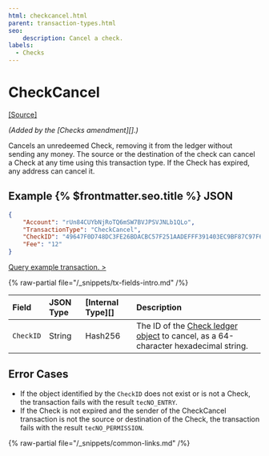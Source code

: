 ```yaml
---
html: checkcancel.html
parent: transaction-types.html
seo:
    description: Cancel a check.
labels:
  - Checks
---
```

# CheckCancel
[[Source]](https://github.com/XRPLF/rippled/blob/master/src/ripple/app/tx/impl/CancelCheck.cpp "Source")

_(Added by the [Checks amendment][].)_

Cancels an unredeemed Check, removing it from the ledger without sending any money. The source or the destination of the check can cancel a Check at any time using this transaction type. If the Check has expired, any address can cancel it.

## Example {% $frontmatter.seo.title %} JSON

```json
{
    "Account": "rUn84CUYbNjRoTQ6mSW7BVJPSVJNLb1QLo",
    "TransactionType": "CheckCancel",
    "CheckID": "49647F0D748DC3FE26BDACBC57F251AADEFFF391403EC9BF87C97F67E9977FB0",
    "Fee": "12"
}
```

[Query example transaction. >](/resources/dev-tools/websocket-api-tool?server=wss%3A%2F%2Fs1.ripple.com%2F&req=%7B%22id%22%3A%22example_CheckCancel%22%2C%22command%22%3A%22tx%22%2C%22transaction%22%3A%22D3328000315C6DCEC1426E4E549288E3672752385D86A40D56856DBD10382953%22%2C%22binary%22%3Afalse%7D)

{% raw-partial file="/_snippets/tx-fields-intro.md" /%}
<!--{# fix md highlighting_ #}-->

| Field       | JSON Type | [Internal Type][] | Description                    |
|:------------|:----------|:------------------|:-------------------------------|
| `CheckID`   | String    | Hash256           | The ID of the [Check ledger object](../../ledger-data/ledger-entry-types/check.md) to cancel, as a 64-character hexadecimal string. |

## Error Cases

- If the object identified by the `CheckID` does not exist or is not a Check, the transaction fails with the result `tecNO_ENTRY`.
- If the Check is not expired and the sender of the CheckCancel transaction is not the source or destination of the Check, the transaction fails with the result `tecNO_PERMISSION`.

{% raw-partial file="/_snippets/common-links.md" /%}
